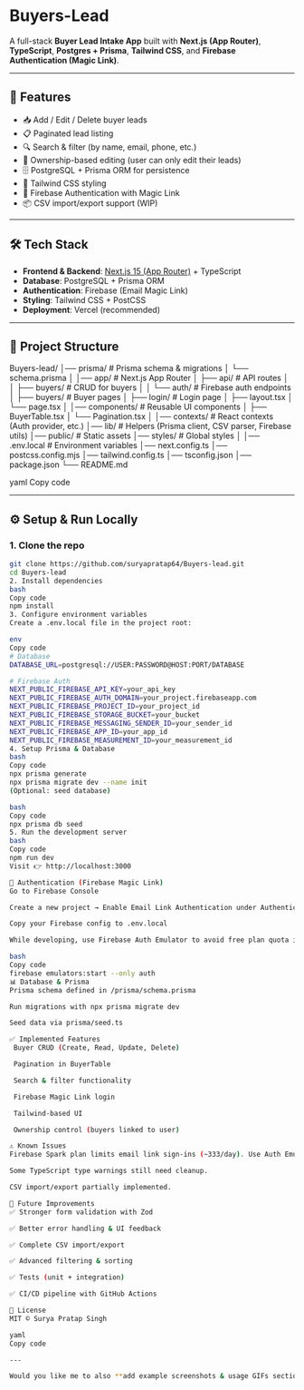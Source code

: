 # Buyers-Lead

A full-stack **Buyer Lead Intake App** built with **Next.js (App Router)**, **TypeScript**, **Postgres + Prisma**, **Tailwind CSS**, and **Firebase Authentication (Magic Link)**.

---

## 🚀 Features

- 📥 Add / Edit / Delete buyer leads  
- 📋 Paginated lead listing  
- 🔍 Search & filter (by name, email, phone, etc.)  
- 👤 Ownership-based editing (user can only edit their leads)  
- 🗄️ PostgreSQL + Prisma ORM for persistence  
- 🎨 Tailwind CSS styling  
- 🔑 Firebase Authentication with Magic Link  
- 📦 CSV import/export support (WIP)  

---

## 🛠 Tech Stack

- **Frontend & Backend**: [Next.js 15 (App Router)](https://nextjs.org/) + TypeScript  
- **Database**: PostgreSQL + Prisma ORM  
- **Authentication**: Firebase (Email Magic Link)  
- **Styling**: Tailwind CSS + PostCSS  
- **Deployment**: Vercel (recommended)  

---

## 📂 Project Structure

Buyers-lead/
│── prisma/ # Prisma schema & migrations
│ └── schema.prisma
│
│── app/ # Next.js App Router
│ ├── api/ # API routes
│ │ ├── buyers/ # CRUD for buyers
│ │ └── auth/ # Firebase auth endpoints
│ ├── buyers/ # Buyer pages
│ ├── login/ # Login page
│ ├── layout.tsx
│ └── page.tsx
│
│── components/ # Reusable UI components
│ ├── BuyerTable.tsx
│ └── Pagination.tsx
│
│── contexts/ # React contexts (Auth provider, etc.)
│── lib/ # Helpers (Prisma client, CSV parser, Firebase utils)
│── public/ # Static assets
│── styles/ # Global styles
│
│── .env.local # Environment variables
│── next.config.ts
│── postcss.config.mjs
│── tailwind.config.ts
│── tsconfig.json
│── package.json
└── README.md

yaml
Copy code

---

## ⚙️ Setup & Run Locally

### 1. Clone the repo
```bash
git clone https://github.com/suryapratap64/Buyers-lead.git
cd Buyers-lead
2. Install dependencies
bash
Copy code
npm install
3. Configure environment variables
Create a .env.local file in the project root:

env
Copy code
# Database
DATABASE_URL=postgresql://USER:PASSWORD@HOST:PORT/DATABASE

# Firebase Auth
NEXT_PUBLIC_FIREBASE_API_KEY=your_api_key
NEXT_PUBLIC_FIREBASE_AUTH_DOMAIN=your_project.firebaseapp.com
NEXT_PUBLIC_FIREBASE_PROJECT_ID=your_project_id
NEXT_PUBLIC_FIREBASE_STORAGE_BUCKET=your_bucket
NEXT_PUBLIC_FIREBASE_MESSAGING_SENDER_ID=your_sender_id
NEXT_PUBLIC_FIREBASE_APP_ID=your_app_id
NEXT_PUBLIC_FIREBASE_MEASUREMENT_ID=your_measurement_id
4. Setup Prisma & Database
bash
Copy code
npx prisma generate
npx prisma migrate dev --name init
(Optional: seed database)

bash
Copy code
npx prisma db seed
5. Run the development server
bash
Copy code
npm run dev
Visit 👉 http://localhost:3000

🔑 Authentication (Firebase Magic Link)
Go to Firebase Console

Create a new project → Enable Email Link Authentication under Authentication > Sign-in method

Copy your Firebase config to .env.local

While developing, use Firebase Auth Emulator to avoid free plan quota issues:

bash
Copy code
firebase emulators:start --only auth
📊 Database & Prisma
Prisma schema defined in /prisma/schema.prisma

Run migrations with npx prisma migrate dev

Seed data via prisma/seed.ts

✅ Implemented Features
 Buyer CRUD (Create, Read, Update, Delete)

 Pagination in BuyerTable

 Search & filter functionality

 Firebase Magic Link login

 Tailwind-based UI

 Ownership control (buyers linked to user)

⚠️ Known Issues
Firebase Spark plan limits email link sign-ins (~333/day). Use Auth Emulator during development.

Some TypeScript type warnings still need cleanup.

CSV import/export partially implemented.

🚧 Future Improvements
✅ Stronger form validation with Zod

✅ Better error handling & UI feedback

✅ Complete CSV import/export

✅ Advanced filtering & sorting

✅ Tests (unit + integration)

✅ CI/CD pipeline with GitHub Actions

📜 License
MIT © Surya Pratap Singh

yaml
Copy code

---

Would you like me to also **add example screenshots & usage GIFs section** in the README (with placeholders), so the file looks even more professional for internship reviewers?






